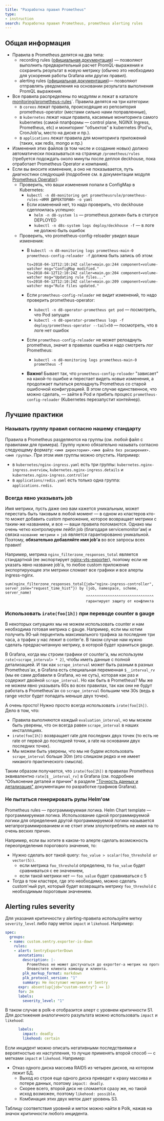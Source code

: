 ```yaml
---
title: "Разработка правил Prometheus"
type:
- instruction
search: Разработка правил Prometheus, prometheus alerting rules
---
```


## Общая информация

* Правила в Prometheus делятся на два типа:
  * recording rules ([официальная документация](https://prometheus.io/docs/prometheus/latest/configuration/recording_rules/)) — позволяют выполнить предварительный расчет PromQL-выражения и сохранить результат в новую метрику (обычно это необходимо для ускорения работы Grafana или других правил).
  * alerting rules ([официальная документация](https://prometheus.io/docs/prometheus/latest/configuration/alerting_rules/))— позволяют отправлять уведомления на основании результата выполнения PromQL выражения.
* Все правила распределены по модулям и лежат в каталоге [monitoring/prometheus-rules](https://github.com/deckhouse/deckhouse/tree/main/modules/300-prometheus/monitoring/prometheus-rules/)`. Правила делятся на три категории:
  * в `coreos` лежат правила, происходящие из репозитория prometheus-operator (местами сильно нами поправленные),
  * в `kubernetes` лежат наши правила, касаемые мониторинга самого kubernetes (самой платформы — control plane, NGINX Ingress, Prometheus, etc) и мониторинг "объектов" в kubernetes (Pod'ы, CronJob'ы, место на диске и пр.).
  * в `applications` лежат правила для мониторинга приложений (таких, как redis, mongo и пр.)
* Изменения этих файлов (в том числе и создание новых) должно автоматически показываться на странице `/prometheus/rules` (требуется подождать около минуты после деплоя deckhouse, пока отработает Prometheus Operator и компания).
* Если вы вносите изменение, а оно не показывается, путь диагностики следующий (подробнее см. в документации модуля [Prometheus Operator](../../modules/200-operator-prometheus/)):
  * Проверить, что ваши изменения попали в ConfigMap в Kubernetes:
    * `kubectl -n d8-monitoring get prometheusrule/prometheus-rules-<ИМЯ ДИРЕКТОРИИ> -o yaml`
    * Если изменений нет, то надо проверить, что deckhouse сдеплоилась успешно:
      * `helm -n d8-system ls` — prometheus должен быть в статусе DEPLOYED
      * `kubectl -n d8s-system logs deploy/deckhouse -f` — в логе не должно быть ошибок
  * Проверить, что prometheus-config-reloader увидел ваши изменения:
    * В `kubectl -n d8-monitoring logs prometheus-main-0 prometheus-config-reloader -f` должна быть запись об этом:

      ```text
      ts=2018-04-12T12:10:24Z caller=main.go:244 component=volume-watcher msg="ConfigMap modified."
      ts=2018-04-12T12:10:24Z caller=main.go:204 component=volume-watcher msg="Updating rule files..."
      ts=2018-04-12T12:10:24Z caller=main.go:209 component=volume-watcher msg="Rule files updated."
      ```

    * Если `prometheus-config-reloader` не видит изменений, то надо проверить prometheus-operator:
      * `kubectl -n d8-operator-prometheus get pod` — посмотреть, что Pod запущен
      * `kubectl -n d8-operator-prometheus logs -f deploy/prometheus-operator --tail=50` — посмотреть, что в логе нет ошибок
    * Если `prometheus-config-reloader` не может релоаднуть prometheus, значит в правилах ошибка и надо смотреть лог Prometheus:
      * `kubectl -n d8-monitoring logs prometheus-main-0 prometheus -f`
    * **Важно!** Бывает так, что `prometheus-config-reloader` "зависает" на какой-то ошибке и перестает видеть новые изменения, а продолжает пытаться релоаднуть Prometheus со старой ошибочной конфигурацией. В этом случае единственное, что можно сделать, — зайти в Pod и прибить процесс `prometheus-config-reloader` (Kubernetes перезапустит контейнер).

## Лучшие практики

### Называть группу правил согласно нашему стандарту

Правила в Prometheus разделяются на группы (см. любой файл с правилами для примера). Группу нужно обязательно называть согласно следующему формату: `<имя директории>.<имя файла без расширения>.<имя группы>`. При этом имя группы можно опустить. Например:
* в `kubernetes/nginx-ingress.yaml` есть три группы: `kubernetes.nginx-ingress.overview`, `kubernetes.nginx-ingress.details` и `kubernetes.nginx-ingress.controller`
* в `applications/redis.yaml` есть только одна группа: `applications.redis`.

### Всегда явно указывать job

Имя метрики, пусть даже оно вам кажется уникальным, может перестать быть таковым в любой момент — в одном из кластеров кто-то может добавить custom приложение, которое возвращает метрики с таким-же названием, и все — ваши правила поломаются. Однако мы очень четко контролируем лейбл job (благодаря servicemonitor'ам) и связка `название метрики` + `job` является гарантированно уникальной. Поэтому, **обязательно добавляйте имя job'а** во все запросы всех правил!

Например, метрика `nginx_filterzone_responses_total` является стандартной (ее экспортирует [nginx-vts-exporter](https://github.com/hnlq715/nginx-vts-exporter)), поэтому если не указать явно название job'а, то любое custom приложение экспортирующее эти метрики сломает все графики и все алерты ingress-nginx.

```text
sum(nginx_filterzone_responses_total{job="nginx-ingress-controller", server_zone="request_time_hist"}) by (job, namespace, scheme, server_name)
                                     ^^^^^^^^^^^^^^^^^^^^^^^^^^^^^^^
                                     гарантирует защиту от конфликта
```

### Использовать `irate(foo[1h])` при переводе counter в gauge

В некоторых ситуациях мы не можем использовать counter и нам необходима готовая метрика с gauge. Например, если мы хотим получить 90-ый перцентиль максимального трафика за последние три часа, а трафик у нас лежит в conter'е. В таком случае нам нужно сделать предрасчитанную метрику, в которой будет храниться gauge.

В Grafana, когда мы строим графики от counter'а, мы используем `rate[<scrape_interval> * 2]`, чтобы иметь данные с полной детализацией. И так как `scrape_interval` может быть разным в разных Prometheus'ах, в Grafana есть специальная переменная `$__interval_rv` (мы ее сами добавили в Grafana, но не суть), которая как раз и содержит двойной `scrape_interval`. Но как быть в Prometheus? Мы же не можем явно указывать 60s во всех правилах, так как они не будут работать в Prometheus'ах со `scrape_interval` большим чем 30s (ведь в range vector будет попадать меньше двух точек).

А очень просто! Нужно просто всегда использовать `irate(foo[1h])`. Дело в том, что:
* Правила выполняются каждый `evaluation_interval`,  но мы можем быть уверены, что он всегда равен `scrape_interval` в наших инсталляциях.
* `irate(foo[1h])` возвращает rate для последних двух точек (то есть не rate от первой до последней точки, а rate на основании двух последних точек).
* Мы можем быть уверены, что мы не будем использовать `scrape_interval` больше 30m (это слишком редко и не имеет никакого практического смысла).

Таким образом получается, что `irate(foo[1h])` в правилах Prometheus эквивалентно `rate[$__interval_rv]` в Grafana (см. подробнее "Объяснение деталей и причин" в разделе ["Точность данных и детализация"](grafana_dashboard_development.html#точность-данных-и-детализация) документации по разработке графиков Grafana).

### Не пытаться генерировать рулы Helm'ом

Prometheus rules — программируемая логика. Helm Chart template — программируемая логика. Использование одной программируемой логики для определения другой программируемой логики называется метапрограммированием и не стоит этим злоупотреблять не имея на то очень веских причин.

Например, если вы хотите в каком-то алерте сделать возможность переопределения порогового значения, то:
* Нужно сделать вот такой query: `foo_value > scalar(foo_threshold or vector(5))`.
  * если метрика `foo_threshold` определена, то `foo_value` будет сравниваться с ее значением,
  * если такой метрики нет — `foo_value` будет сравниваться с 5
* Тогда в том кластере, где это необходимо, можно сделать custom'ный рул, который будет возвращать метрику `foo_threshold` с необходимым пороговым значением.

## Alerting rules severity

Для указания критичности у alerting-правила используйте метку `severity_level` либо пару меток `impact` и `likehood`. Например:

```yaml
spec:
  groups:
  - name: custom.sentry.exporter-is-down
    rules:
    - alert: SentryExporterDown
      annotations:
        description: |-
          Prometheus не может достучаться до exporter-а метрик на протяжении 2 минут.
          Оповестите клиента команду и клиента.
        plk_markup_format: markdown
        plk_protocol_version: "1"
        summary: Не поступают метрики от Sentry
      expr: absent(up{job="custom-sentry"} == 1)
      for: 2m
      labels:
        severity_level: "1"
```

В таком случае в polk-e отобразится алерт с уровнем критичности S1.
Для достижения аналогичного разультата можно использовать `impact` и `likehood`:

```yaml
      labels:
        impact: deadly
        likehood: certain
```

Если инцидент можно описать негативными последствиями и вероятностью их наступления, то лучше применять второй способ — с метками `impact` и `likehood`. Например:
* Отказ одного диска массива RAID5 из четырех дисков, на котором лежит БД.
  * Выход из строя еще одного диска приведет к краху массива и потере данных, поэтому `impact: deadly`.
  * Скорее всего, второй диск не сломается сразу же, но такой исход возможен, поэтому `likehood: possible`.
  * Комбинация этих двух меток дает уровень S3.

Таблицу соответствия уровней и меток можно найти в Polk, нажав на значок критичности любого инцидента.
